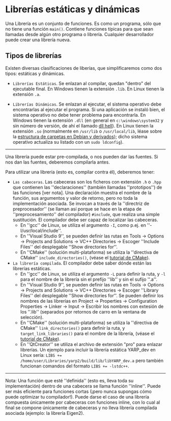 # Librerías estáticas y dinámicas

Una Librería es un conjunto de funciones. Es como un programa, sólo que no tiene una función `main()`. Contiene funciones típicas para que sean llamadas desde algún otro programa o librería. Cualquier desarrollador puede crear una librería nueva.

## Tipos de librerías

Existen diversas clasificaciones de liberías, que simplificaremos como dos tipos: estáticas y dinámicas.

* `Librerías Estáticas`. Se enlazan al compilar, quedan "dentro" del ejecutable final. En Windows tienen la extensión `.lib`. En Linux tienen la extensión `.a`.

* `Librerías Dinámicas`. Se enlazan al ejecutar, el sistema operativo debe encontrarlas al ejecutar el programa. Si una aplicación se instaló bien, el sistema operativo no debe tener problema para encontrarla. En Windows tienen la extensión `.dll` (en general en `c:\windows\system32` y sin número de versión, de ahí el llamado [dll hell](https://es.wikipedia.org/wiki/Infierno_de_las_DLL)). En Linux tienen la extensión `.so` (normalmente en `/usr/lib` o `/usr/local/lib`, léase sobre la [estructura de carpetas en Debian y derivados](../linux/folder-structure-debian.md)); dicho sistema operativo actualiza su listado con un `sudo ldconfig`).

----

Una librería puede estar pre-compilada, o nos pueden dar las fuentes. Si nos dan las fuentes, deberemos compilarla antes.

Para utilizar una librería (esto es, compilar contra él), deberemos tener:

* `Las cabeceras`. Las cabeceras son los ficheros con extensión `.h` o `.hpp` que contienen las ''declaraciones'' (también llamadas ''prototipos'') de las funciones [ver nota]. Una declaración muestra el nombre de la función, sus argumentos y valor de retorno, pero no toda la implementación asociada. Se invocan a través de la ''directriz de preprocesador'' (se llaman así porque se hace en la etapa de ''preprocesamiento'' del compilador) `#include`, que realiza una simple sustitución. El compilador debe ser capaz de localizar las cabeceras.
    * En ''gcc'' de Linux, se utiliza el argumento `-I`, como p.ej. en ''-I/usr/local/include''.
    * En ''Visual Studio 9'', se pueden definir las rutas en Tools -> Options -> Projects and Solutions -> VC++ Directories -> Escoger ''Include Files'' del desplegable ''Show directories for''.
    * En ''CMake'' (solución multi-plataforma) se utiliza la ''directiva de CMake'' `include_directories()`, (véase el [tutorial de CMake](cmake.md)).
* `La librería compilada`. El compilador debe saber dónde están las librerías estáticas.
    * En ''gcc'' de Linux, se utiliza el argumento `-L` para definir la ruta, y `-l` para el nombre de la librería sin el prefijo ''lib'' y sin el sufijo ''.a''.
    * En ''Visual Studio 9'', se pueden definir las rutas en Tools -> Options -> Projects and Solutions -> VC++ Directories -> Escoger ''Library Files'' del desplegable ''Show directories for''. Se pueden definir los nombres de las librerías en Project -> Properties -> Configuration Properties -> Linker -> Input -> Escribir los nombres con extesión de los ''.lib'' (separados por retornos de carro en la ventana de selección).
    * En ''CMake'' (solución multi-plataforma) se utiliza la ''directiva de CMake'' `link_directories()` para definir la ruta, y `target_link_libraries()` para el nombre de la librería,  (véase el [tutorial de CMake](cmake.md)).
    * En ''QtCreator'' se utiliza el archivo de extensión "pro" para enlazar librerías. Un ejemplo para incluir la librería estática YARP_dev en Linux sería: `LIBS += /home/user/Libraries/yarp2/build/lib/libYARP_dev.a` pero también funcionan comandos del formato `LIBS += -lstdc++`.

----

Nota: Una función que esté ''definida'' (esto es, lleva toda su implementación) dentro de una cabecera se llama función ''inline''. Puede ser más eficiente para funciones cortas (¡pero nunca supongas cómo puede optimizar tu compilador!). Puede darse el caso de una librería compuesta únicamente por cabeceras con funciones inline, con lo cual al final se compone únicamente de cabeceras y no lleva librería compilada asociada (ejemplo: la librería Eigen2).
